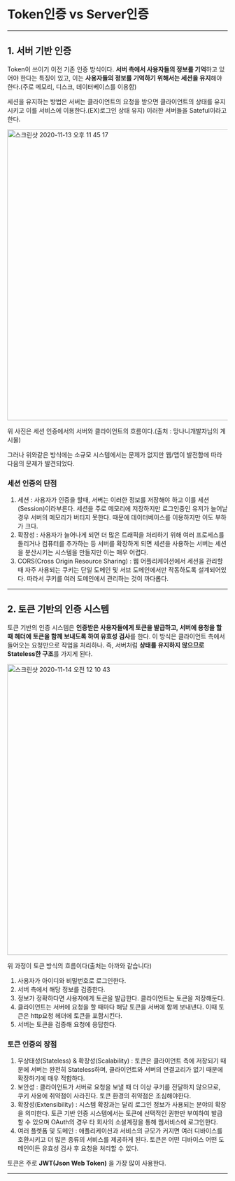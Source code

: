 # Token인증 vs Server인증

---

## 1. 서버 기반 인증

Token이 쓰이기 이전 기존 인증 방식이다. **서버 측에서 사용자들의 정보를 기억**하고 있어야 한다는 특징이 있고, 이는 **사용자들의 정보를 기억하기 위해서는 세션을 유지**해야 한다.(주로 메모리, 디스크, 데이터베이스를 이용함)

세션을 유지하는 방법은 서버는 클라이언트의 요청을 받으면 클라이언트의 상태를 유지시키고 이를 서비스에 이용한다.(EX)로그인 상태 유지) 이러한 서버들을 Sateful이라고 한다.

<img width="665" alt="스크린샷 2020-11-13 오후 11 45 17" src="https://user-images.githubusercontent.com/64365001/99094566-552c4500-2617-11eb-9dd8-be55f01198b0.png">

위 사진은 세션 인증에서의 서버와 클라이언트의 흐름이다.(출처 : 망나니개발자님의 게시물)

그러나 위와같은 방식에는 소규모 시스템에서는 문제가 없지만 웹/앱이 발전함에 따라 다음의 문제가 발견되었다.

### 세션 인증의 단점

1. 세션 : 사용자가 인증을 할때, 서버는 이러한 정보를 저장해야 하고 이를 세션(Session)이라부른다. 세션을 주로 메모리에 저장하지만 로그인중인 유저가 늘어날 경우 서버의 메모리가 버티지 못한다. 때문에 데이터베이스를 이용하지만 이도 부하가 크다.
2. 확장성 : 사용자가 늘어나게 되면 더 많은 트래픽을 처리하기 위해 여러 프로세스를 돌리거나 컴퓨터를 추가하는 등 서버를 확장하게 되면 세션을 사용하는 서버는 세션을 분산시키는 시스템을 만들지만 이는 매우 어렵다.
3. CORS(Cross Origin Resource Sharing) : 웹 어플리케이션에서 세션을 관리할 때 자주 사용되는 쿠키는 단일 도메인 및 서브 도메인에서만 작동하도록 설계되어있다. 따라서 쿠키를 여러 도메인에서 관리하는 것이 까다롭다.

---

## 2. 토큰 기반의 인증 시스템

토큰 기반의 인증 시스템은 **인증받은 사용자들에게 토큰을 발급하고, 서버에 용청을 할 때 헤더에 토큰을 함께 보내도록 하여 유효성 검사**를 한다. 이 방식은 클라이언트 측에서 들어오는 요청만으로 작업을 처리하나. 즉, 서버처럼 **상태를 유지하지 않으므로 Stateless한 구조**를 가지게 된다.

<img width="665" alt="스크린샷 2020-11-14 오전 12 10 43" src="https://user-images.githubusercontent.com/64365001/99094377-15655d80-2617-11eb-91d9-a402f41a6b9e.png">

위 과정이 토큰 방식의 흐름이다(출처는 아까와 같습니다)

1. 사용자가 아이디와 비밀번호로 로그인한다.
2. 서버 측에서 해당 정보를 검증한다.
3. 정보가 정확하다면 사용자에게 토큰을 발급한다. 클라이언트는 토큰을 저장해둔다.
4. 클라이언트는 서버에 요청을 할 때마다 해당 토큰을 서버에 함께 보내낸다. 이때 토큰은 http요청 헤더에 토큰을 포함시킨다.
5. 서버는 토큰을 검증해 요청에 응답한다.

### 토큰 인증의 장점

1. 무상태성(Stateless) & 확장성(Scalability) : 토큰은 클라이언트 측에 저장되기 때문에 서버는 완전히 Stateless하며, 클라이언트와 서버의 연결고리가 없기 때문에 확장하기에 매우 적합하다.
2. 보안성 : 클라이언트가 서버로 요청을 보낼 때 더 이상 쿠키를 전달하지 않으므로, 쿠키 사용에 취약점이 사라진다. 토큰 환경의 취약점은 조심해야한다.
3. 확장성(Extensibility) : 시스템 확장과는 달리 로그인 정보가 사용되는 분야의 확장을 의미한다. 토큰 기반 인증 시스템에서는 토큰에 선택적인 권한만 부여하여 발급할 수 있으며 OAuth의 경우 타 회사의 소셜계정을 통해 웹서비스에 로그인한다.
4. 여러 플렛폼 및 도메인 : 애플리케이션과 서비스의 규모가 커지면 여러 디바이스를 호환시키고 더 많은 종류의 서비스를 제공하게 된다. 토큰은 어떤 디바이스 어떤 도메인이든 유효성 검사 후 요청을 처리할 수 있다.

토큰은 주로 **JWT(Json Web Token)** 을 가장 많이 사용한다.

---

